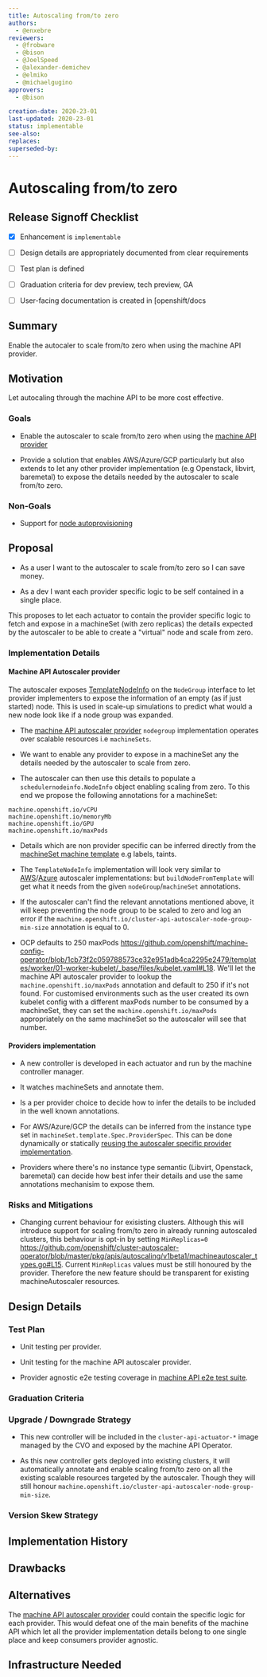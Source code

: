 ```yaml
---
title: Autoscaling from/to zero
authors:
  - @enxebre
reviewers:
  - @frobware
  - @bison
  - @JoelSpeed
  - @alexander-demichev
  - @elmiko
  - @michaelgugino
approvers:
  - @bison

creation-date: 2020-23-01
last-updated: 2020-23-01
status: implementable
see-also:
replaces:
superseded-by:
---
```


# Autoscaling from/to zero

## Release Signoff Checklist

- [x] Enhancement is `implementable`
- [ ] Design details are appropriately documented from clear requirements
- [ ] Test plan is defined
- [ ] Graduation criteria for dev preview, tech preview, GA
- [ ] User-facing documentation is created in [openshift/docs


## Summary

Enable the autocaler to scale from/to zero when using the machine API provider.

## Motivation

Let autocaling through the machine API to be more cost effective.

### Goals

- Enable the autoscaler to scale from/to zero when using the [machine API provider](https://github.com/openshift/kubernetes-autoscaler/tree/master/cluster-autoscaler/cloudprovider/openshiftmachineapi)

- Provide a solution that enables AWS/Azure/GCP particularly but also extends to let any other provider implementation (e.g Openstack, libvirt, baremetal) to expose the details needed by the autoscaler to scale from/to zero.


### Non-Goals

- Support for [node autoprovisioning](https://github.com/kubernetes/autoscaler/blob/master/cluster-autoscaler/proposals/node_autoprovisioning.md)

## Proposal

- As a user I want to the autoscaler to scale from/to zero so I can save money.

- As a dev I want each provider specific logic to be self contained in a single place.

This proposes to let each actuator to contain the provider specific logic to fetch and expose in a machineSet (with zero replicas) the details expected by the autoscaler to be able to create a "virtual" node and scale from zero.

### Implementation Details

#### Machine API Autoscaler provider

The autoscaler exposes
[TemplateNodeInfo](https://github.com/openshift/kubernetes-autoscaler/blob/253ee49441750815c70b606f242eb76164d9bdc4/cluster-autoscaler/cloudprovider/cloud_provider.go#L152)
on the `NodeGroup` interface to let provider implementers to expose
the information of an empty (as if just started) node. This is used in
scale-up simulations to predict what would a new node look like if a
node group was expanded.

- The [machine API autoscaler provider](https://github.com/openshift/kubernetes-autoscaler/tree/master/cluster-autoscaler/cloudprovider/openshiftmachineapi) `nodegroup` implementation operates over scalable resources i.e `machineSets`.

- We want to enable any provider to expose in a machineSet any the details needed by the autoscaler to scale from zero.

- The autoscaler can then use this details to populate a `schedulernodeinfo.NodeInfo` object enabling scaling from zero. To this end we propose the following annotations for a machineSet:

```text
machine.openshift.io/vCPU
machine.openshift.io/memoryMb
machine.openshift.io/GPU
machine.openshift.io/maxPods
```

- Details which are non provider specific can be inferred directly from the [machineSet machine template](https://github.com/openshift/machine-api-operator/blob/master/pkg/apis/machine/v1beta1/machineset_types.go#L80) e.g labels, taints.

- The `TemplateNodeInfo` implementation will look very similar to
  [AWS](https://github.com/openshift/kubernetes-autoscaler/blob/253ee49441750815c70b606f242eb76164d9bdc4/cluster-autoscaler/cloudprovider/aws/aws_cloud_provider.go#L321)/[Azure](https://github.com/openshift/kubernetes-autoscaler/blob/253ee49441750815c70b606f242eb76164d9bdc4/cluster-autoscaler/cloudprovider/azure/azure_scale_set.go#L598)
  autoscaler implementations: but `buildNodeFromTemplate` will get
  what it needs from the given `nodeGroup`/`machineSet` annotations.

- If the autoscaler can't find the relevant annotations mentioned above, it will keep preventing the node group to be scaled to zero and log an error if the `machine.openshift.io/cluster-api-autoscaler-node-group-min-size` annotation is equal to 0.

- OCP defaults to 250 maxPods
  https://github.com/openshift/machine-config-operator/blob/1cb73f2c059788573ce32e951adb4ca2295e2479/templates/worker/01-worker-kubelet/_base/files/kubelet.yaml#L18. We'll
  let the machine API autoscaler provider to lookup the
  `machine.openshift.io/maxPods` annotation and default to 250 if it's
  not found. For customised environments such as the user created its
  own kubelet config with a different maxPods number to be consumed by
  a machineSet, they can set the `machine.openshift.io/maxPods`
  appropriately on the same machineSet so the autoscaler will see that
  number.

#### Providers implementation

- A new controller is developed in each actuator and run by the machine controller manager.

- It watches machineSets and annotate them.

- Is a per provider choice to decide how to infer the details to be included in the well known annotations.

- For AWS/Azure/GCP the details can be inferred from the instance type set in `machineSet.template.Spec.ProviderSpec`. This can be done dynamically or statically [reusing the autoscaler specific provider implementation](https://github.com/openshift/kubernetes-autoscaler/blob/253ee49441750815c70b606f242eb76164d9bdc4/cluster-autoscaler/cloudprovider/aws/ec2_instance_types.go#L30).

- Providers where there's no instance type semantic (Libvirt, Openstack, baremetal) can decide how best infer their details and use the same annotations mechanisim to expose them.

### Risks and Mitigations

- Changing current behaviour for exisisting clusters. Although this
  will introduce support for scaling from/to zero in already running
  autoscaled clusters, this behaviour is opt-in by setting
  `MinReplicas=0`
  https://github.com/openshift/cluster-autoscaler-operator/blob/master/pkg/apis/autoscaling/v1beta1/machineautoscaler_types.go#L15. Current
  `MinReplicas` values must be still honoured by the
  provider. Therefore the new feature should be transparent for
  existing machineAutoscaler resources.

## Design Details

### Test Plan

- Unit testing per provider.

- Unit testing for the machine API autoscaler provider.

- Provider agnostic e2e testing coverage in [machine API e2e test suite](https://github.com/openshift/cluster-api-actuator-pkg/tree/a1c4e0f038c06794b7f1436975a7b1b330317c25/pkg/e2e/autoscaler).


### Graduation Criteria

### Upgrade / Downgrade Strategy

- This new controller will be included in the `cluster-api-actuator-*` image managed by the CVO and exposed by the machine API Operator.

- As this new controller gets deployed into existing clusters, it will automatically annotate and enable scaling from/to zero on all the existing scalable resources targeted by the autoscaler. Though they will still honour `machine.openshift.io/cluster-api-autoscaler-node-group-min-size`.

### Version Skew Strategy

## Implementation History

## Drawbacks

## Alternatives

The [machine API autoscaler provider](https://github.com/openshift/kubernetes-autoscaler/tree/master/cluster-autoscaler/cloudprovider/openshiftmachineapi) could contain the specific logic for each provider. This would defeat one of the main benefits of the machine API which let all the provider implementation details belong to one single place and keep consumers provider agnostic.

## Infrastructure Needed

